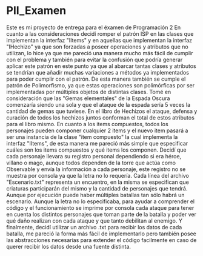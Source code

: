 # PII_Examen

Este es mi proyecto de entrega para el éxamen de Programación 2
En cuanto a las consideraciones decidí romper el patrón ISP en las clases que implementan la interfaz "IItems" y
en aquellas que implementan la interfaz "IHechizo" ya que son forzadas a poseer operaciones y atributos que no utilizan, lo hice ya que me pareció una manera mucho más fácil de cumplir con el problema y también para evitar la confusión que podría generar aplicar este patrón en este punto ya que al abarcar tantas clases y atributos se tendrían que añadir muchas variaciones a métodos ya implementados para poder cumplir con el patrón.
De esta manera también se cumple el patrón de Polimorfismo, ya que estas operaciones son polimórficas por ser implementadas por múltiples objetos de distintas clases.
Tomé en consideración que las "Gemas elementales" de la Espada Oscura comenzaría siendo una sola y que el ataque de la espada sería 5 veces la cantidad de gemas que tuviese.
En el libro de Hechizos el ataque, defensa y curación de todos los hechizos juntos conforman el total de estos atributos para el libro mismo.
En cuanto a los items compuestos, todos los personajes pueden componer cualquier 2 items y el nuevo item pasará a ser una instancia de la clase "item compuesto" la cual implementa la interfaz "IItems", de esta manera me pareció más simple que especificar cuáles son los items compuestos y qué items los componen.
Decidí que cada personaje llevara su registro personal dependiendo si era héroe, villano o mago, aunque todos dependen de la torre que actúa como Observable y envía la información a cada personaje, este registro no se muestra por consola ya que la letra no lo requería.
Cada línea del archivo "Escenario.txt" representa un encuentro, en la misma se especifican que criaturas participarán del mismo y la cantidad de personajes que tendrá. Aunque por ejecución puede haber múltiples batallas tan sólo habrá un escenario.
Aunque la letra no lo especificaba, para ayudar a comprender el código y el funcionamiento se imprime por consola cada ataque para tener en cuenta los distintos personajes que toman parte de la batalla y poder ver qué daño realizan con cada ataque y que tanto debilitan al enemigo.
Y finalmente, decidí utilizar un archivo .txt para recibir los datos de cada batalla, me pareció la forma más fácil de implementarlo pero también posee las abstracciones necesarias para extender el código facilmente en caso de querer recibir los datos desde una fuente distinta.